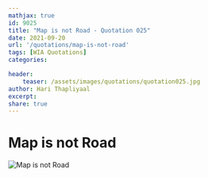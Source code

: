 ```yaml
---
mathjax: true
id: 9025
title: "Map is not Road - Quotation 025"
date: 2021-09-20
url: '/quotations/map-is-not-road'
tags: [WIA Quotations] 
categories: 

header:
    teaser: /assets/images/quotations/quotation025.jpg
author: Hari Thapliyaal 
excerpt:
share: true 
---
```


# Map is not Road

![Map is not Road](/assets/images/quotations/quotation025.jpg)
